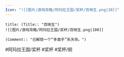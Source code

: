 ```yaml
---
Icon: "![[图片/游戏攻略/阿玛拉王国/奖杯/百晓生.png|30]]"
---
```

```ad-common-bronze-trophy
title: (Title:: "百晓生")
![[图片/游戏攻略/阿玛拉王国/奖杯/百晓生.png|100]]

(Comment:: "已解锁一个“多面手”系天命。")
```

#阿玛拉王国/奖杯 #奖杯 #奖杯/铜
